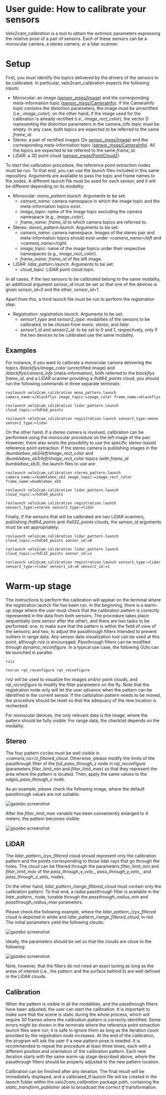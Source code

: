 # User guide: How to calibrate your sensors
*Velo2cam_calibration* is a tool to obtain the extrinsic parameters expressing the relative pose of a pair of sensors. Each of these sensors can be a monocular camera, a stereo camera, or a lidar scanner.

# Setup #
First, you must identify the topics delivered by the drivers of the sensors to be calibrated. In particular, velo2cam_calibration expects the following inputs:
* Monocular: an image ([sensor_msgs/Image](http://docs.ros.org/api/sensor_msgs/html/msg/Image.html)) and the corresponding meta-information topic ([sensor_msgs/CameraInfo](http://docs.ros.org/api/sensor_msgs/html/msg/CameraInfo.html)). If the CameraInfo topic contains the distortion parameters, the image must be unrectified (i.e., *image_color*); on the other hand, if the image used for the calibration is already rectified (i.e., *image_rect_color*), the vector D representing the distortion parameters in the camera_info topic must be empty. In any case, both topics are expected to be referred to the same *frame_id*.
* Stereo: a pair of rectified images (2x [sensor_msgs/Image](http://docs.ros.org/api/sensor_msgs/html/msg/Image.html)) and the corresponding meta-information topic ([sensor_msgs/CameraInfo](http://docs.ros.org/api/sensor_msgs/html/msg/CameraInfo.html)). All the topics are expected to be referred to the same *frame_id*.
* LiDAR: a 3D point cloud ([sensor_msgs/PointCloud2](http://docs.ros.org/api/sensor_msgs/html/msg/PointCloud2.html)).

To start the calibration procedure, the reference point extraction nodes must be run. To that end, you can use the launch files included in this same repository. Arguments are available to pass the topic and frame names to the nodes. A different launch file must be used for each sensor, and it will be different depending on its modality:

* Monocular: *mono_pattern.launch*. Arguments to be set:
    * *camera_name*: camera namespace in which the image topic and the meta-information topics exist.
    * *image_topic*: name of the image topic excluding the camera namespace (e.g., *image_color*).
    * *frame_name*: *frame_id* to which camera topics are referred to.
* Stereo: *stereo_pattern.launch*. Arguments to be set:
    * *camera_name*: camera namespace. Images of the stereo pair and meta-information topics should exist under *<camera_name>/left* and *<camera_name>/right*.
    * *image_topic*: name of the image topics under their respective namespaces (e.g., *image_rect_color*).
    * *frame_name*: *frame_id* of the left image.
* LiDAR: *lidar_pattern.launch*. Arguments to be set:
    * *cloud_topic*: LiDAR point cloud topic.

In all cases, if the two sensors to be calibrated belong to the same modality, an additional argument *sensor_id* must be set so that one of the devices is given *sensor_id=0* and the other, *sensor_id=1*.

Apart from this, a third launch file must be run to perform the registration step:
* Registration: *registration.launch*. Arguments to be set:
    * *sensor1_type* and *sensor2_type*: modalities of the sensors to be calibrated, to be chosen from *mono*, *stereo*, and *lidar*.
    * *sensor1_id* and *sensor2_id*: to be set to 0 and 1, respectively, only if the two devices to be calibrated use the same modality.

## Examples ##
For instance, if you want to calibrate a monocular camera delivering the topics */blackflys/image_color* (unrectified image) and */blackflys/camera_info* (meta-information), both referred to the *blackflys* *frame_id*, and a LiDAR scanner providing a */hdl64_points* cloud, you should run the following commands in three separate terminals:

```roslaunch velo2cam_calibration mono_pattern.launch camera_name:=/blackflys image_topic:=image_color frame_name:=blackflys```

```roslaunch velo2cam_calibration lidar_pattern.launch cloud_topic:=/hdl64_points```

```roslaunch velo2cam_calibration registration.launch sensor1_type:=mono sensor2_type:=lidar```


On the other hand, if a stereo camera is involved, calibration can be performed using the monocular procedure on the left image of the pair. However, there also exists the possibility to use the specific stereo-based reference point extraction. If the stereo camera is publishing images in the */bumblebee_xb3/left/image_rect_color* and */bumblebee_xb3/left/image_rect_color* topics (with *frame_id* *bumblebee_xb3*), the launch files to use are:

```roslaunch velo2cam_calibration stereo_pattern.launch camera_name:=/bumblebee_xb3 image_topic:=image_rect_color frame_name:=bumblebee_xb3```

```roslaunch velo2cam_calibration lidar_pattern.launch cloud_topic:=/hdl64_points```

```roslaunch velo2cam_calibration registration.launch sensor1_type:=stereo sensor2_type:=lidar```

Finally, if the sensors that will be calibrated are two LiDAR scanners, publishing */hdl64_points* and */hdl32_points* clouds, the *sensor_id* arguments must be set appropriately:

```roslaunch velo2cam_calibration lidar_pattern.launch cloud_topic:=/hdl64_points sensor_id:=0```

```roslaunch velo2cam_calibration lidar_pattern.launch cloud_topic:=/hdl32_points sensor_id:=1```

```roslaunch velo2cam_calibration registration.launch sensor1_type:=lidar sensor2_type:=lidar sensor1_id:=0 sensor2_id:=1```

# Warm-up stage #
The instructions to perform the calibration will appear on the terminal where the registration launch file has been run. In the beginning, there is a warm-up stage where the user must check that the calibration pattern is correctly represented in the data from both sensors. The procedure takes place sequentially (one sensor after the other), and there are two tasks to be performed: one, to make sure that the pattern is within the field of view of the sensors; and two, to adjust the passthrough filters intended to prevent outliers in range data. Any sensor data visualization tool can be used at this point, although *rviz* is encouraged. Passthrough filters can be modified through *dynamic_reconfigure*. In a typical use case, the following GUIs can be launched in parallel:

```rviz```

```rosrun rqt_reconfigure rqt_reconfigure```

*rviz* will be used to visualize the images and/or point clouds, and *rqt_reconfigure* to modify the filter parameters on the fly. Note that the registration node only will let the user advance when the pattern can be identified in the current sensor. If the calibration pattern needs to be moved, the procedure should be reset so that the adequacy of the new location is rechecked.

For monocular devices, the only relevant data is the image, where the pattern should be fully visible. For range data, the checklist depends on the modality.

## Stereo ##
The four pattern circles must be well visible in *<camera_ns>/z_filtered_cloud*. Otherwise, please modify the limits of the passthrough filter of the *full_pass_through_z* node in rqt_reconfigure (parameters *filter_limit_min* and *filter_limit_max*) so that they represent the area where the pattern is located. Then, apply the same values to the *edges_pass_through_z* node.

As an example, please check the following image, where the default passthrough values are not suitable:

![gazebo screenshot](screenshots/stereo_filters_1.png)

After the *filter_limit_max* variable has been conveniently enlarged to 4 meters, the pattern becomes visible:

![gazebo screenshot](screenshots/stereo_filters_2.png)

## LiDAR ##
The *lidar_pattern_<id>/zyx_filtered* cloud should represent only the calibration pattern and the points corresponding to those lidar rays that go through the holes. The cloud can be filtered through the parameters *filter_limit_min* and *filter_limit_max* of the *pass_through_x_velo_<id>*, *pass_through_y_velo_<id>*, and *pass_through_z_velo_<id>* nodes.

On the other hand, *lidar_pattern_<id>/range_filtered_cloud* must contain only the calibration pattern. To that end, a radial passthrough filter is available in the *lidar_pattern_<id>* node, tunable through the *passthrough_radius_min* and *passthrough_radius_max* parameters.

Please check the following example, where the *lidar_pattern_<id>/zyx_filtered* cloud is depicted in white and *lidar_pattern_<id>/range_filtered_cloud*, in red. The initial parameters yield the following clouds:

![gazebo screenshot](screenshots/lidar_filters_1.png)

Ideally, the parameters should be set so that the clouds are close to the following:

![gazebo screenshot](screenshots/lidar_filters_2.png)

Note, however, that the filters do not need an exact tuning as long as the areas of interest (i.e., the pattern and the surface behind it) are well defined in the LiDAR clouds.

## Calibration ##
When the pattern is visible in all the modalities, and the passthrough filters have been adjusted, the user can start the calibration. It is important to make sure that the scene is static during the whole process, which will require 30 frames where the calibration pattern is correctly identified. Some errors might be shown in the terminals where the reference point extraction launch files were run; it is safe to ignore them as long as the iteration count provided by the registration node increases. At the end of the calibration, the program will ask the user if a new pattern pose is needed. It is recommended to repeat the procedure at least three times, each with a different position and orientation of the calibration pattern. Each new iteration starts with the same warm-up stage described above, where the passthrough filters should be properly adjusted to the new pattern location.

Calibration can be finished after any iteration. The final result will be immediately displayed, and a calibrated_tf.launch file will be created in the *launch* folder within the *velo2cam_calibration* package path, containing the *static_transform_publisher* able to broadcast the correct *tf* transformation.